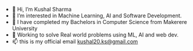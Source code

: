 - 👋 Hi, I’m Kushal Sharma 
- 👀 I’m interested in Machine Learning, AI and Software Development.
- 🌱 I have completed my Bachelors in Computer Science from Makerere University 
- 💞️ Working to solve Real world problems using ML, AI and web dev.  
- 📫 this is my official email kushal20.ks@gmail.com

